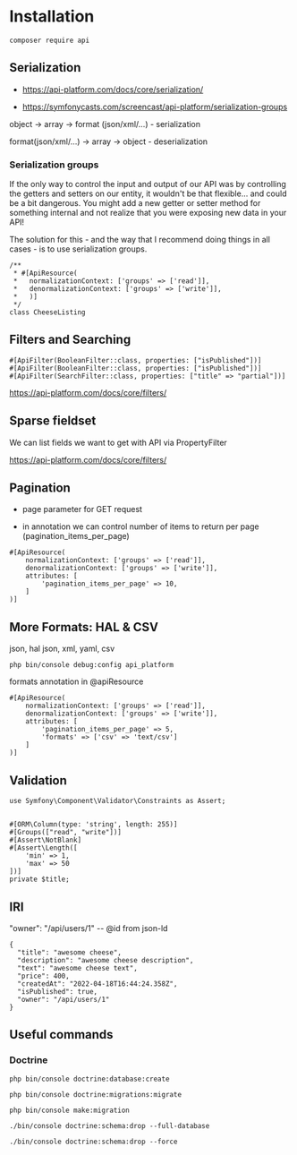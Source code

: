 # Installation

`composer require api`

## Serialization

- https://api-platform.com/docs/core/serialization/

- https://symfonycasts.com/screencast/api-platform/serialization-groups

object -> array -> format (json/xml/...) - serialization

format(json/xml/...) -> array -> object - deserialization

### Serialization groups

If the only way to control the input and output of our API was by controlling the getters and setters on our entity, it wouldn't be that flexible... and could be a bit dangerous. You might add a new getter or setter method for something internal and not realize that you were exposing new data in your API!

The solution for this - and the way that I recommend doing things in all cases - is to use serialization groups.

```
/**
 * #[ApiResource(
 *   normalizationContext: ['groups' => ['read']],
 *   denormalizationContext: ['groups' => ['write']],
 *   )]
 */
class CheeseListing
```

## Filters and Searching
```
#[ApiFilter(BooleanFilter::class, properties: ["isPublished"])]
#[ApiFilter(BooleanFilter::class, properties: ["isPublished"])]
#[ApiFilter(SearchFilter::class, properties: ["title" => "partial"])]
```


https://api-platform.com/docs/core/filters/

## Sparse fieldset

We can list fields we want to get with API via PropertyFilter

https://api-platform.com/docs/core/filters/


## Pagination

- page parameter for GET request

- in annotation we can control number of items to return per page (pagination_items_per_page)

```
#[ApiResource(
    normalizationContext: ['groups' => ['read']],
    denormalizationContext: ['groups' => ['write']],
    attributes: [
        'pagination_items_per_page' => 10,
    ]
)]
```

## More Formats: HAL & CSV

json, hal json, xml, yaml, csv

`php bin/console debug:config api_platform`

formats annotation in @apiResource

```
#[ApiResource(
    normalizationContext: ['groups' => ['read']],
    denormalizationContext: ['groups' => ['write']],
    attributes: [
        'pagination_items_per_page' => 5,
        'formats' => ['csv' => 'text/csv']
    ]
)]
```

## Validation

```
use Symfony\Component\Validator\Constraints as Assert;


#[ORM\Column(type: 'string', length: 255)]
#[Groups(["read", "write"])]
#[Assert\NotBlank]
#[Assert\Length([
    'min' => 1,
    'max' => 50
])]
private $title;
```

## IRI

"owner": "/api/users/1" -- @id from json-ld

```
{
  "title": "awesome cheese",
  "description": "awesome cheese description",
  "text": "awesome cheese text",
  "price": 400,
  "createdAt": "2022-04-18T16:44:24.358Z",
  "isPublished": true,
  "owner": "/api/users/1"
}
```


## Useful commands
### Doctrine

`php bin/console doctrine:database:create`

`php bin/console doctrine:migrations:migrate`

`php bin/console make:migration`

`./bin/console doctrine:schema:drop --full-database`

`./bin/console doctrine:schema:drop --force`
